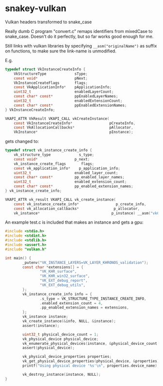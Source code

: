 # snakey-vulkan
Vulkan headers transformed to snake_case

Really dumb C program "convert.c" remaps identifiers from mixedCase to snake_case. Doesn't do it perfectly, but so far works good enough for me.

Still links with vulkan libraries by specifying `__asm("originalName")` as suffix on functions, to make sure the link-name is unmodified.

E.g.

```c
typedef struct VkInstanceCreateInfo {
    VkStructureType             sType;
    const void*                 pNext;
    VkInstanceCreateFlags       flags;
    const VkApplicationInfo*    pApplicationInfo;
    uint32_t                    enabledLayerCount;
    const char* const*          ppEnabledLayerNames;
    uint32_t                    enabledExtensionCount;
    const char* const*          ppEnabledExtensionNames;
} VkInstanceCreateInfo;

VKAPI_ATTR VkResult VKAPI_CALL vkCreateInstance(
    const VkInstanceCreateInfo*                 pCreateInfo,
    const VkAllocationCallbacks*                pAllocator,
    VkInstance*                                 pInstance);
```

gets changed to:

```c
typedef struct vk_instance_create_info {
    vk_structure_type             s_type;
    const void*                 p_next;
    vk_instance_create_flags       flags;
    const vk_application_info*    p_application_info;
    uint32_t                    enabled_layer_count;
    const char* const*          pp_enabled_layer_names;
    uint32_t                    enabled_extension_count;
    const char* const*          pp_enabled_extension_names;
} vk_instance_create_info;

VKAPI_ATTR vk_result VKAPI_CALL vk_create_instance(
    const vk_instance_create_info*                 p_create_info,
    const vk_allocation_callbacks*                p_allocator,
    vk_instance*                                 p_instance) __asm("vkCreateInstance");
```

An example test.c is included that makes an instance and gets a gpu:

```c
#include <stdio.h>
#include <stdint.h>
#include <stdlib.h>
#include <assert.h>
#include "vulkan.h"

int main() {
        _putenv("VK_INSTANCE_LAYERS=VK_LAYER_KHRONOS_validation");
        const char *extensions[] = {
                "VK_KHR_surface",
                "VK_KHR_win32_surface",
                "VK_EXT_debug_report",
                "VK_EXT_debug_utils",
        };
        vk_instance_create_info info = {
                .s_type = VK_STRUCTURE_TYPE_INSTANCE_CREATE_INFO,
                .enabled_extension_count = 4,
                .pp_enabled_extension_names = extensions,
        };
        vk_instance instance;
        vk_create_instance(&info, NULL, &instance);
        assert(instance);

        uint32_t physical_device_count = 1;
        vk_physical_device physical_device;
        vk_enumerate_physical_devices(instance, &physical_device_count, &physical_device);
        assert(physical_device);

        vk_physical_device_properties properties;
        vk_get_physical_device_properties(physical_device, &properties);
        printf("Using physical device '%s'\n", properties.device_name);

        vk_destroy_instance(instance, NULL);
}
```
